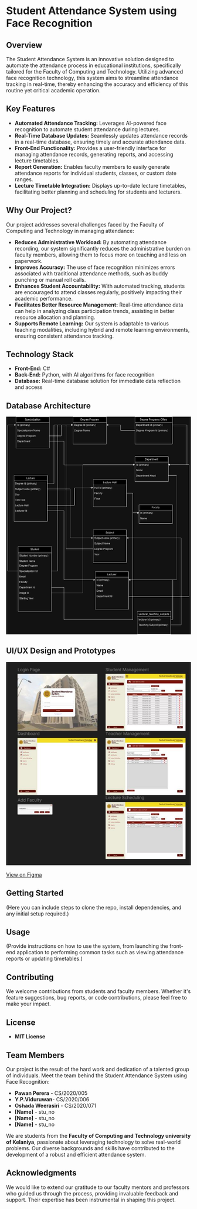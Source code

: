 # Student Attendance System using Face Recognition

## Overview
The Student Attendance System is an innovative solution designed to automate the attendance process in educational institutions, specifically tailored for the Faculty of Computing and Technology. Utilizing advanced face recognition technology, this system aims to streamline attendance tracking in real-time, thereby enhancing the accuracy and efficiency of this routine yet critical academic operation.

## Key Features
- **Automated Attendance Tracking:** Leverages AI-powered face recognition to automate student attendance during lectures.
- **Real-Time Database Updates:** Seamlessly updates attendance records in a real-time database, ensuring timely and accurate attendance data.
- **Front-End Functionality:** Provides a user-friendly interface for managing attendance records, generating reports, and accessing lecture timetables.
- **Report Generation:** Enables faculty members to easily generate attendance reports for individual students, classes, or custom date ranges.
- **Lecture Timetable Integration:** Displays up-to-date lecture timetables, facilitating better planning and scheduling for students and lecturers.

## Why Our Project?
Our project addresses several challenges faced by the Faculty of Computing and Technology in managing attendance:

- **Reduces Administrative Workload:** By automating attendance recording, our system significantly reduces the administrative burden on faculty members, allowing them to focus more on teaching and less on paperwork.
- **Improves Accuracy:** The use of face recognition minimizes errors associated with traditional attendance methods, such as buddy punching or manual roll calls.
- **Enhances Student Accountability:** With automated tracking, students are encouraged to attend classes regularly, positively impacting their academic performance.
- **Facilitates Better Resource Management:** Real-time attendance data can help in analyzing class participation trends, assisting in better resource allocation and planning.
- **Supports Remote Learning:** Our system is adaptable to various teaching modalities, including hybrid and remote learning environments, ensuring consistent attendance tracking.

## Technology Stack
- **Front-End:** C#
- **Back-End:** Python, with AI algorithms for face recognition
- **Database:** Real-time database solution for immediate data reflection and access

## Database Architecture
![Database_Architecture](./Image/Student_attendance_system.drawio.png)

## UI/UX Design and Prototypes
![Figma](./Image/figma.JPG)

[View on Figma](https://www.figma.com/design/jimqJgZq4hTaFRcwWvNVaS/Student-Attendance-System?node-id=0-1&t=utZcc2IPlMevbL4R-1)

## Getting Started
(Here you can include steps to clone the repo, install dependencies, and any initial setup required.)

## Usage
(Provide instructions on how to use the system, from launching the front-end application to performing common tasks such as viewing attendance reports or updating timetables.)

## Contributing
We welcome contributions from students and faculty members. Whether it's feature suggestions, bug reports, or code contributions, please feel free to make your impact.

## License
- **MIT License**

## Team Members

Our project is the result of the hard work and dedication of a talented group of individuals. Meet the team behind the Student Attendance System using Face Recognition:

- **Pawan Perera** - CS/2020/005
- **Y.P.Viduruwan**- CS/2020/006
- **Oshada Weerasiri** - CS/2020/071
- **[Name]** - stu_no
- **[Name]** - stu_no
- **[Name]** - stu_no

We are students from the **Faculty of Computing and Technology university of Kelaniya**, passionate about leveraging technology to solve real-world problems. Our diverse backgrounds and skills have contributed to the development of a robust and efficient attendance system.

## Acknowledgments

We would like to extend our gratitude to our faculty mentors and professors who guided us through the process, providing invaluable feedback and support. Their expertise has been instrumental in shaping this project.


